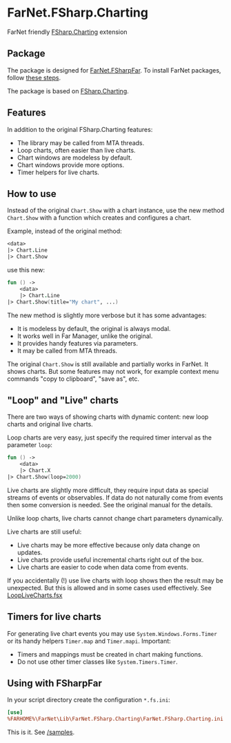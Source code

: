 [NuGet]: https://www.nuget.org/packages/FarNet.FSharp.Charting
[GitHub]: https://github.com/nightroman/FarNet.FSharp.Charting
[/samples]: https://github.com/nightroman/FarNet.FSharp.Charting/tree/main/samples
[FSharp.Charting]: https://fslab.org/FSharp.Charting/index.html

# FarNet.FSharp.Charting

FarNet friendly [FSharp.Charting] extension

## Package

The package is designed for [FarNet.FSharpFar](https://github.com/nightroman/FarNet/tree/master/FSharpFar).
To install FarNet packages, follow [these steps](https://github.com/nightroman/FarNet#readme).

The package is based on [FSharp.Charting].

## Features

In addition to the original FSharp.Charting features:

- The library may be called from MTA threads.
- Loop charts, often easier than live charts.
- Chart windows are modeless by default.
- Chart windows provide more options.
- Timer helpers for live charts.

## How to use

Instead of the original `Chart.Show` with a chart instance, use the new
method `Chart.Show` with a function which creates and configures a chart.

Example, instead of the original method:

```fsharp
<data>
|> Chart.Line
|> Chart.Show
```

use this new:

```fsharp
fun () ->
    <data>
    |> Chart.Line
|> Chart.Show(title="My chart", ...)
```

The new method is slightly more verbose but it has some advantages:

- It is modeless by default, the original is always modal.
- It works well in Far Manager, unlike the original.
- It provides handy features via parameters.
- It may be called from MTA threads.

The original `Chart.Show` is still available and partially works in FarNet. It
shows charts. But some features may not work, for example context menu commands
"copy to clipboard", "save as", etc.

## "Loop" and "Live" charts

There are two ways of showing charts with dynamic content:
new loop charts and original live charts.

Loop charts are very easy, just specify the required timer interval as the
parameter `loop`:

```fsharp
fun () ->
    <data>
    |> Chart.X
|> Chart.Show(loop=2000)
```

Live charts are slightly more difficult, they require input data as special
streams of events or observables. If data do not naturally come from events
then some conversion is needed. See the original manual for the details.

Unlike loop charts, live charts cannot change chart parameters dynamically.

Live charts are still useful:

- Live charts may be more effective because only data change on updates.
- Live charts provide useful incremental charts right out of the box.
- Live charts are easier to code when data come from events.

If you accidentally (!) use live charts with loop shows then the result
may be unexpected. But this is allowed and in some cases used effectively.
See [LoopLiveCharts.fsx](https://github.com/nightroman/FarNet.FSharp.Charting/blob/main/samples/LoopLiveCharts.fsx)

## Timers for live charts

For generating live chart events you may use `System.Windows.Forms.Timer` or
its handy helpers `Timer.map` and `Timer.mapi`. Important:

- Timers and mappings must be created in chart making functions.
- Do not use other timer classes like `System.Timers.Timer`.

## Using with FSharpFar

In your script directory create the configuration `*.fs.ini`:

```ini
[use]
%FARHOME%\FarNet\Lib\FarNet.FSharp.Charting\FarNet.FSharp.Charting.ini
```

This is it. See [/samples].

